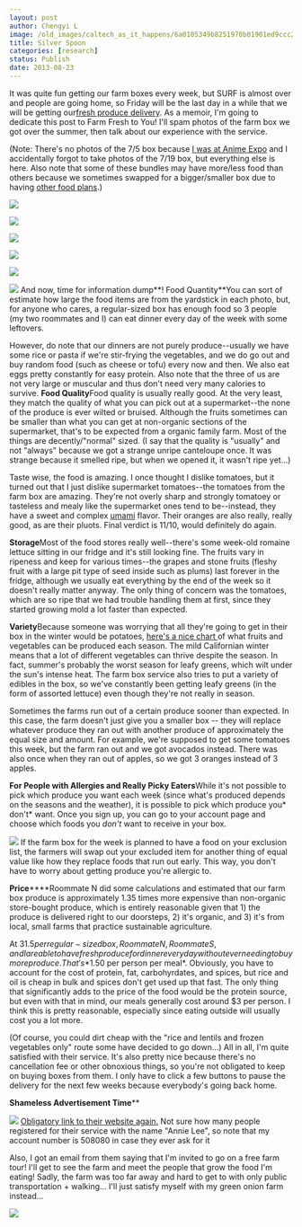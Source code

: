 ```yaml
---
layout: post
author: Chengyi L
image: /old_images/caltech_as_it_happens/6a0105349b8251970b01901ed9ccc2970b.jpg
title: Silver Spoon
categories: [research]
status: Publish
date: 2013-08-23
---
```



It was quite fun getting our farm boxes every week, but SURF is almost over and people are going home, so Friday will be the last day in a while that we will be getting our[fresh produce delivery](https://www.farmfreshtoyou.com/index.php). As a memoir, I'm going to dedicate this post to Farm Fresh to You! I'll spam photos of the farm box we got over the summer, then talk about our experience with the service.

(Note: There's no photos of the 7/5 box because [I was at Anime Expo](https://caltech.typepad.com/caltech_as_it_happens/2013/07/in-which-the-food-blog-turns-into-an-anime-blog-part-1.html) and I accidentally forgot to take photos of the 7/19 box, but everything else is here. Also note that some of these bundles may have more/less food than others because we sometimes swapped for a bigger/smaller box due to having [other food plans](https://caltech.typepad.com/caltech_as_it_happens/2013/08/house-dinner.html).)


![](/old_images/caltech_as_it_happens/6a0105349b8251970b01901ed9ceab970b.jpg)

![](/old_images/caltech_as_it_happens/6a0105349b8251970b0192ac992086970d.jpg)

![](/old_images/caltech_as_it_happens/6a0105349b8251970b019104cfc4fb970c.jpg)


![](/old_images/caltech_as_it_happens/6a0105349b8251970b0192ac992330970d.jpg)


![](/old_images/caltech_as_it_happens/6a0105349b8251970b01901ed9d379970b.jpg)

![](/old_images/caltech_as_it_happens/6a0105349b8251970b0192ac99243b970d.jpg)
And now, time for information dump**! Food Quantity**You can sort of estimate how large the food items are from the yardstick in each photo, but, for anyone who cares, a regular-sized box has enough food so 3 people (my two roommates and I) can eat dinner every day of the week with some leftovers.

 However, do note that our dinners are not purely produce--usually we have some rice or pasta if we're stir-frying the vegetables, and we do go out and buy random food (such as cheese or tofu) every now and then. We also eat eggs pretty constantly for easy protein. Also note that the three of us are not very large or muscular and thus don't need very many calories to survive. **Food Quality**Food quality is usually really good. At the very least, they match the quality of what you can pick out at a supermarket--the none of the produce is ever wilted or bruised. Although the fruits sometimes can be smaller than what you can get at 
non-organic sections of the supermarket, that's to be expected from a 
organic family farm. Most of the things are decently/"normal" sized. (I say that the quality is "usually" and not "always" because we got a strange 
unripe canteloupe once. It was strange because it smelled ripe, but when
 we opened it, it wasn't ripe yet...)

Taste wise, the food is amazing. I once thought I dislike tomatoes, but it turned out that I just dislike supermarket tomatoes--the tomatoes from the farm box are amazing. They're not overly sharp and strongly tomatoey or tasteless and mealy like the supermarket ones tend to be--instead, they have a sweet and complex [umami](https://en.wikipedia.org/wiki/Umami) flavor. Their oranges are also really, really good, as are their pluots. Final verdict is 11/10, would definitely do again. 

**Storage**Most of the food stores really well--there's some week-old romaine lettuce sitting in our fridge and it's still looking fine. The fruits vary in ripeness and keep for various times--the grapes and stone fruits (fleshy fruit with a large pit type of seed inside such as plums) last forever in the fridge, although we usually eat everything by the end of the week so it doesn't really matter anyway. The only thing of concern was the tomatoes, which are so ripe that we had trouble handling them at first, since they started growing mold a lot faster than expected. 

**Variety**Because someone was worrying that all they're going to get in their box in the winter would be potatoes, [here's a nice chart ](https://www.farmfreshtoyou.com/index2.php?cmd=ourproduceseasons)of what fruits and vegetables can be produced each season. The mild Californian winter means that a lot of different vegetables can thrive despite the season. In fact, summer's probably the worst season for leafy greens, which wilt under the sun's intense heat. The farm box service also tries to put a variety of edibles in the box, so we've constantly been getting leafy greens (in the form of assorted lettuce) even though they're not really in season. 

Sometimes the farms run out of a certain produce sooner than expected. In this case, the farm doesn't just give you a smaller box -- they will replace whatever produce they ran out with another produce of approximately the equal size and amount. For example, we're supposed to get some tomatoes this week, but the farm ran out and we got avocados instead. There was also once when they ran out of apples, so we got 3 oranges instead of 3 apples. 

**For People with Allergies and Really Picky Eaters**While it's not possible to pick which produce you want each week (since what's produced depends on the seasons and the weather), it is possible to pick which produce you* don't* want. Once you sign up, you can go to your account page and choose which foods you *don't* want to receive in your box. 


![](/old_images/caltech_as_it_happens/6a0105349b8251970b0192ac99c2cd970d.png)
If the farm box for the week is planned to have a food on your exclusion list, the farmers will swap out your excluded item for another thing of equal value like how they replace foods that run out early. This way, you don't have to worry about getting produce you're allergic to.

**Price******Roommate N did some calculations and estimated that our farm box produce is approximately 1.35 times more expensive than non-organic store-bought produce, which is entirely reasonable given that 1) the produce is delivered right to our doorsteps, 2) it's organic, and 3) it's from local, small farms that practice sustainable agriculture. 

At $31.5 per regular-sized box, Roommate N, Roommate S, and I are able to have fresh produce for dinner every day without ever needing to buy more produce. That's *$1.50 per person per meal*. Obviously, you have to account for the cost of protein, fat, carbohyrdates, and spices, but rice and oil is cheap in bulk and spices don't get used up that fast. The only thing that significantly adds to the price of the food would be the protein source, but even with that in mind, our meals generally cost around $3 per person. I think this is pretty reasonable, especially since eating outside will usually cost you a lot more.

(Of course, you could dirt cheap with the "rice and lentils and frozen vegetables only" route some have decided to go down...) All in all, I'm quite satisfied with their service. It's also pretty 
nice because there's no cancellation fee or other obnoxious things, so 
you're not obligated to keep on buying boxes from them. I only have to click a few buttons to pause the delivery for the next few weeks because everybody's going back home. 

**Shameless Advertisement Time****


![](/old_images/caltech_as_it_happens/6a0105349b8251970b019104d076d4970c.jpg)
[Obligatory link to their website again.](https://www.farmfreshtoyou.com/index.php) Not sure how many people registered for their service with the name "Annie Lee", so note that my account number is 508080 in case they ever ask for it

Also, I got an email from them saying that I'm invited to go on a free farm tour! I'll get to see the farm and meet the people that grow the food I'm eating! Sadly, the farm was too far away and hard to get to with only public transportation + walking... I'll just satisfy myself with my green onion farm instead...


![](/old_images/caltech_as_it_happens/6a0105349b8251970b019104d07bb9970c.jpg)
